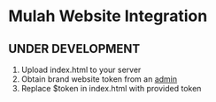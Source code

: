 # Mulah Website Integration
## UNDER DEVELOPMENT

1. Upload index.html to your server
2. Obtain brand website token from an [admin](https://mulahpoints.com/relationship)
3. Replace $token in index.html with provided token
